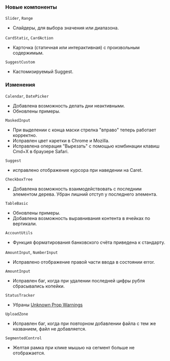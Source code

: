 ### Новые компоненты

`Slider`, `Range`

- Слайдеры, для выбора значения или диапазона.

`CardStatic`, `CardAction`

- Карточка (статичная или интерактивная) с произвольным содержимым.

`SuggestCustom`

- Кастомизируемый Suggest.

### Изменения

`Calendar`, `DatePicker`

- Добавлена возможность делать дни неактивными.
- Обновлены примеры.

`MaskedInput`

- При выделении с конца маски стрелка "вправо" теперь работает корректно.
- Исправлен цвет каретки в Chrome и Mozilla.
- Исправлена операция "Вырезать" с помощью комбинации клавиш Cmd+X в браузере Safari.

`Suggest`

- исправлено отображение курсора при наведении на Caret.

`CheckboxTree`

- Добавлена возможность взаимодействовать с последним элементом дерева. Убран лишний отступ у последнего элемента.

`TableBasic`

- Обновлены примеры.
- Добавлена возможность выравнивания контента в ячейках по вертикали.

`AccountUtils`

- Функция форматирования банковского счёта приведена к стандарту.

`AmountInput`, `NumberInput`

- Исправлено отображение правой части ввода в состоянии error.

`AmountInput`

- Исправлен баг, когда при удалении последней цифры рубля сбрасывались копейки.

`StatusTracker`

- Убраны [Unknown Prop Warnings](https://reactjs.org/warnings/unknown-prop.html)

`UploadZone`

- Исправлен баг, когда при повторном добавлении файла с тем же названием, файл не добавляется.

`SegmentedControl`

- Желтая рамка при клике мышью на сегмент больше не отображается.
